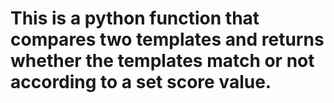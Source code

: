 # This is a python function that compares two templates and returns whether the templates match or not according to a set score value.
